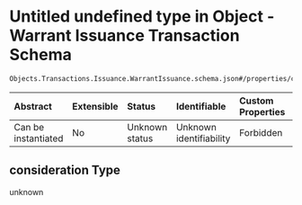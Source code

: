 # Untitled undefined type in Object - Warrant Issuance Transaction Schema

```txt
Objects.Transactions.Issuance.WarrantIssuance.schema.json#/properties/consideration
```



| Abstract            | Extensible | Status         | Identifiable            | Custom Properties | Additional Properties | Access Restrictions | Defined In                                                                                                                    |
| :------------------ | :--------- | :------------- | :---------------------- | :---------------- | :-------------------- | :------------------ | :---------------------------------------------------------------------------------------------------------------------------- |
| Can be instantiated | No         | Unknown status | Unknown identifiability | Forbidden         | Allowed               | none                | [WarrantIssuance.schema.json*](../../schema/objects/transactions/issuance/WarrantIssuance.schema.json "open original schema") |

## consideration Type

unknown
